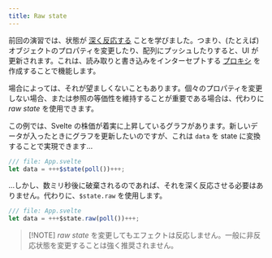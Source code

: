 ```yaml
---
title: Raw state
---
```


前回の演習では、状態が [深く反応する](deep-state) ことを学びました。つまり、(たとえば) オブジェクトのプロパティを変更したり、配列にプッシュしたりすると、UI が更新されます。これは、読み取りと書き込みをインターセプトする [プロキシ](https://developer.mozilla.org/ja/docs/Web/JavaScript/Reference/Global_Objects/Proxy) を作成することで機能します。

場合によっては、それが望ましくないこともあります。個々のプロパティを変更しない場合、または参照の等価性を維持することが重要である場合は、代わりに _raw state_ を使用できます。

この例では、Svelte の株価が着実に上昇しているグラフがあります。新しいデータが入ったときにグラフを更新したいのですが、これは `data` を state に変換することで実現できます...

```js
/// file: App.svelte
let data = +++$state(poll())+++;
```

...しかし、数ミリ秒後に破棄されるのであれば、それを深く反応させる必要はありません。代わりに、`$state.raw` を使用します。

```js
/// file: App.svelte
let data = +++$state.raw(poll())+++;
```

> [!NOTE] _raw state_ を変更してもエフェクトは反応しません。一般に非反応状態を変更することは強く推奨されません。
